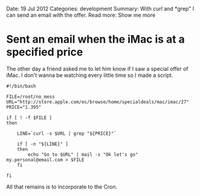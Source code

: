 Date: 19 Jul 2012
Categories: development
Summary: With *curl* and *grep" I can send an email with the offer.
Read more: Show me more

# Sent an email when the iMac is at a specified price

The other day a friend asked me to let him know if I saw a special offer of iMac. I don't wanna be watching every little time so I made a script.

	#!/bin/bash

	FILE=/root/no_mess
	URL="http://store.apple.com/es/browse/home/specialdeals/mac/imac/27"
	PRICE="1.395"
	
	if [ ! -f $FILE ]
	then
	
		LINE=`curl -s $URL | grep "${PRICE}"`
		
		if [ -n "${LINE}" ]
		then
			echo "Go to $URL" | mail -s "Ok let's go" my.personal@email.com > $FILE
		fi
	
	fi

All that remains is to incorporate to the Cron.